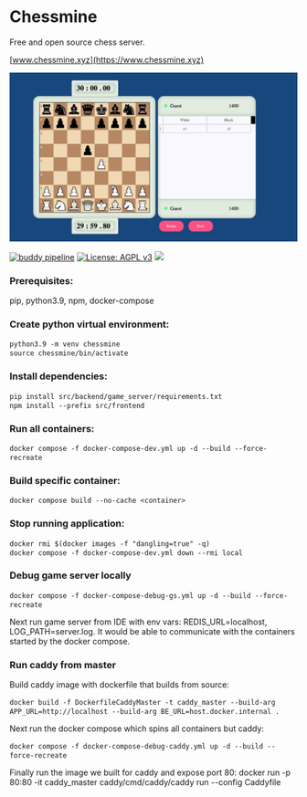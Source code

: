 # Chessmine

Free and open source chess server.

[www.chessmine.xyz](https://www.chessmine.xyz)

![](https://github.com/maxamel/chessmine/blob/e65719c4bd27c27866846dbc7e3d50ce2936351e/chess.gif)


[![buddy pipeline](https://app.buddy.works/maxamel2002/chessmine/pipelines/pipeline/502243/badge.svg?token=d2e020fd6a283d05141a0ed9fccce4c84fb103b93cc3f7559091e5ef4e6fb8cd "buddy pipeline")](https://app.buddy.works/maxamel2002/chessmine/pipelines/pipeline/502243)
[![License: AGPL v3](https://img.shields.io/badge/License-AGPL_v3-blue.svg)](https://www.gnu.org/licenses/agpl-3.0)
![](https://sloc.xyz/github/maxamel/chessmine)


### Prerequisites:

pip, python3.9, npm, docker-compose

### Create python virtual environment:
```
python3.9 -m venv chessmine
source chessmine/bin/activate
```
### Install dependencies:
```
pip install src/backend/game_server/requirements.txt
npm install --prefix src/frontend
```
### Run all containers:
```
docker compose -f docker-compose-dev.yml up -d --build --force-recreate
```
### Build specific container:
```
docker compose build --no-cache <container>
```

### Stop running application:
```
docker rmi $(docker images -f "dangling=true" -q)
docker compose -f docker-compose-dev.yml down --rmi local
```
### Debug game server locally
```
docker compose -f docker-compose-debug-gs.yml up -d --build --force-recreate
```
Next run game server from IDE with env vars: REDIS_URL=localhost, LOG_PATH=server.log.
It would be able to communicate with the containers started by the docker compose.

### Run caddy from master

Build caddy image with dockerfile that builds from source:
```
docker build -f DockerfileCaddyMaster -t caddy_master --build-arg APP_URL=http://localhost --build-arg BE_URL=host.docker.internal .
```
Next run the docker compose which spins all containers but caddy:
```
docker compose -f docker-compose-debug-caddy.yml up -d --build --force-recreate
```
Finally run the image we built for caddy and expose port 80:
docker run -p 80:80 -it caddy_master caddy/cmd/caddy/caddy run --config Caddyfile
